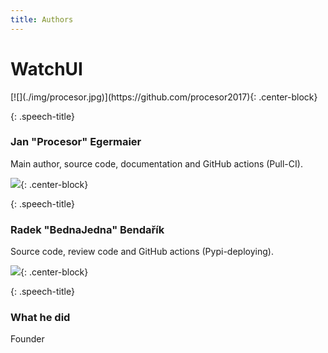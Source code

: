```yaml
---
title: Authors
---
```

<div class="jumbotron text-center">

# WatchUI

 <div class="author-profile text-center">
[![](./img/procesor.jpg)](https://github.com/procesor2017){: .center-block}
  
 </div>
 <div class="speech-bubble">

{: .speech-title}
### Jan "Procesor" Egermaier
 
Main author, source code, documentation and GitHub actions (Pull-CI).

 </div>
 <div class="author-profile text-center">
 
[![](./img/radek.jpg)](https://github.com/radekBednarik){: .center-block}
  
 </div>
 <div class="speech-bubble">

{: .speech-title}
### Radek "BednaJedna" Bendařík
 
Source code, review code and GitHub actions (Pypi-deploying).

 </div>
 <div class="author-profile text-center">
 
[![](./img/marcel.jpg)](https://github.com/marcel-veselka){: .center-block}
  
 </div>
 <div class="speech-bubble">

{: .speech-title}
### What he did
 
Founder

 </div>

